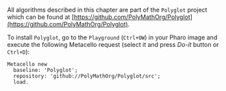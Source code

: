 All algorithms described in this chapter are part of the `Polyglot` project which can be found at [https://github.com/PolyMathOrg/Polyglot](https://github.com/PolyMathOrg/Polyglot).

To install `Polyglot`, go to the `Playground` \(`Ctrl+OW`\) in your Pharo image and execute the following Metacello request \(select it and press _Do-it_ button or `Ctrl+D`\):

```
Metacello new
  baseline: 'Polyglot';
  repository: 'github://PolyMathOrg/Polyglot/src';
  load.
```
